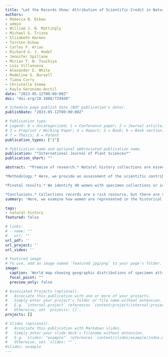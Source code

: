 ```yaml
---
title: "Let the Records Show: Attribution of Scientific Credit in Natural History Collections"
authors:
- Rebecca B. Dikow
- admin
- William J. B. Mattingly
- Michael G. Trizna
- Elizabeth Harmon
- Torsten Dikow
- Carlos F. Arias
- Richard G. J. Hodel
- Jennifer Spillane
- Mirian T. N. Tsuchiya
- Luis Villanueva
- Alexander E. White
- Madeline G. Bursell
- Tiana Curry
- Christelle Inema
- Kayla Geronimo-Anctil
date: "2023-05-12T00:00:00Z"
doi: "doi.org/10.1086/724949"

# Schedule page publish date (NOT publication's date).
publishDate: "2023-05-12T00:00:00Z"

# Publication type.
# Legend: 0 = Uncategorized; 1 = Conference paper; 2 = Journal article;
# 3 = Preprint / Working Paper; 4 = Report; 5 = Book; 6 = Book section;
# 7 = Thesis; 8 = Patent
publication_types: ["2"]

# Publication name and optional abbreviated publication name.
publication: "*International Journal of Plant Sciences*"
publication_short: ""

abstract: '*Premise of research.* Natural history collections are essential resources for taxonomy, systematics, and ecological and climate change research. Mass digitization of these collections provides the opportunity to study broad biological patterns among specimens and their associated metadata at a scale that was previously impossible. The specimen metadata can also be used to study the contributions of the people that collected and identified these specimens. A proper accounting of these contributions impacts our understanding of the history of these collections and who played a role in their growth.

*Methodology.* Here, we provide an assessment of the scientific contributions of past women in science at the Smithsonian Institution, focusing on their specimen collections and identifications. We evaluate natural history specimen collections records available from the Global Biodiversity Information Facility and Smithsonian annual reports, volumes dating to the founding of the Smithsonian in 1846.

*Pivotal results.* We identify 40 women with specimen collections or identifications, with a total of more than 120,000 total specimens attributed to them. In cases where specimens are not yet digitized, we are able to learn more about the women’s contributions using annual reports, which provide a richer picture of their work at the Smithsonian. This work relies on collaboration as well as deep institutional knowledge. We also release a semantic search application, which allows users to search the Smithsonian annual reports.

*Conclusions.* Collections records are a rich resource, but there are significant barriers to accurate specimen attribution, which disproportionately affect women collectors and determiners. We propose ways that we might document these problems at scale and remedy cases of misattribution in digital repositories of record.'
summary: 'Here, we examine how women are represented in the historical record of NHCs and how historical institutional and societal forces disguise their full contribution to the Smithsonian Institution and their scientific impact as members of the Smithsonian community.'

tags:
- natural history
featured: false

# links:
# - name: ""
#   url: ""
url_pdf: ''
url_project: ''
url_video: ''

# Featured image
# To use, add an image named `featured.jpg/png` to your page's folder. 
image:
  caption: 'World map showing geographic distributions of specimen attributions binned into world regions by botanists Mary Agnes Chase, Velva Rudd, Cleofé Calderón, and Vicki Funk. For each researcher, the darker shade indicates collections, and the lighter shade indicates identifications. Photo of Funk taken by M. Bonifacino and published in Susanna et al. (2020). Other photos are from the Smithsonian Institution.'
  focal_point: ""
  preview_only: false

# Associated Projects (optional).
#   Associate this publication with one or more of your projects.
#   Simply enter your project's folder or file name without extension.
#   E.g. `internal-project` references `content/project/internal-project/index.md`.
#   Otherwise, set `projects: []`.
projects: []

# Slides (optional).
#   Associate this publication with Markdown slides.
#   Simply enter your slide deck's filename without extension.
#   E.g. `slides: "example"` references `content/slides/example/index.md`.
#   Otherwise, set `slides: ""`.
#slides: example
---
```


